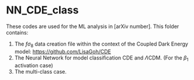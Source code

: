 # NN_CDE_class
These codes are used for the ML analysis in [arXiv number]. This folder contains:
1. The $f\sigma_8$ data creation file within the context of the Coupled Dark Energy model: https://github.com/LisaGoh/CDE
2. The Neural Network for model classification CDE and $\Lambda$CDM. (For the $\beta_1$ activation case)
3. The multi-class case.
